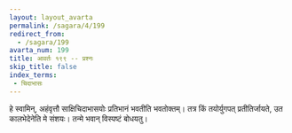 ```yaml
---
layout: layout_avarta
permalink: /sagara/4/199
redirect_from:
  - /sagara/199
avarta_num: 199
title: आवर्तः १९९ -- प्रश्नः
skip_title: false
index_terms: 
 - चिदाभासः
---
```


हे स्वामिन्, अहंवृत्तौ साक्षिचिदाभासयोः प्रतिभानं भवतीति भवतोक्तम्। तत्र किं तयोर्युगपत् प्रतीतिर्जायते, उत कालभेदेनेति मे संशयः। तन्मे भवान् विस्पष्टं बोधयतु।
